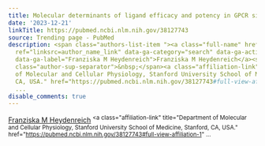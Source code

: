 ```yaml
---
title: Molecular determinants of ligand efficacy and potency in GPCR signaling.
date: '2023-12-21'
linkTitle: https://pubmed.ncbi.nlm.nih.gov/38127743
source: Trending page - PubMed
description: <span class="authors-list-item "><a class="full-name" href="https://pubmed.ncbi.nlm.nih.gov/?term=Heydenreich+FM&amp;cauthor_id=38127743"
  ref="linksrc=author_name_link" data-ga-category="search" data-ga-action="author_link"
  data-ga-label="Franziska M Heydenreich">Franziska M Heydenreich</a><sup class="affiliation-links"><span
  class="author-sup-separator">&nbsp;</span><a class="affiliation-link" title="Department
  of Molecular and Cellular Physiology, Stanford University School of Medicine, Stanford,
  CA, USA." href="https://pubmed.ncbi.nlm.nih.gov/38127743#full-view-affiliation-1"
  ...
disable_comments: true
---
```

<span class="authors-list-item "><a class="full-name" href="https://pubmed.ncbi.nlm.nih.gov/?term=Heydenreich+FM&amp;cauthor_id=38127743" ref="linksrc=author_name_link" data-ga-category="search" data-ga-action="author_link" data-ga-label="Franziska M Heydenreich">Franziska M Heydenreich</a><sup class="affiliation-links"><span class="author-sup-separator">&nbsp;</span><a class="affiliation-link" title="Department of Molecular and Cellular Physiology, Stanford University School of Medicine, Stanford, CA, USA." href="https://pubmed.ncbi.nlm.nih.gov/38127743#full-view-affiliation-1" ...